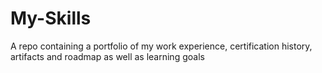 # My-Skills
A repo containing a portfolio of my work experience, certification history, artifacts and roadmap as well as learning goals
